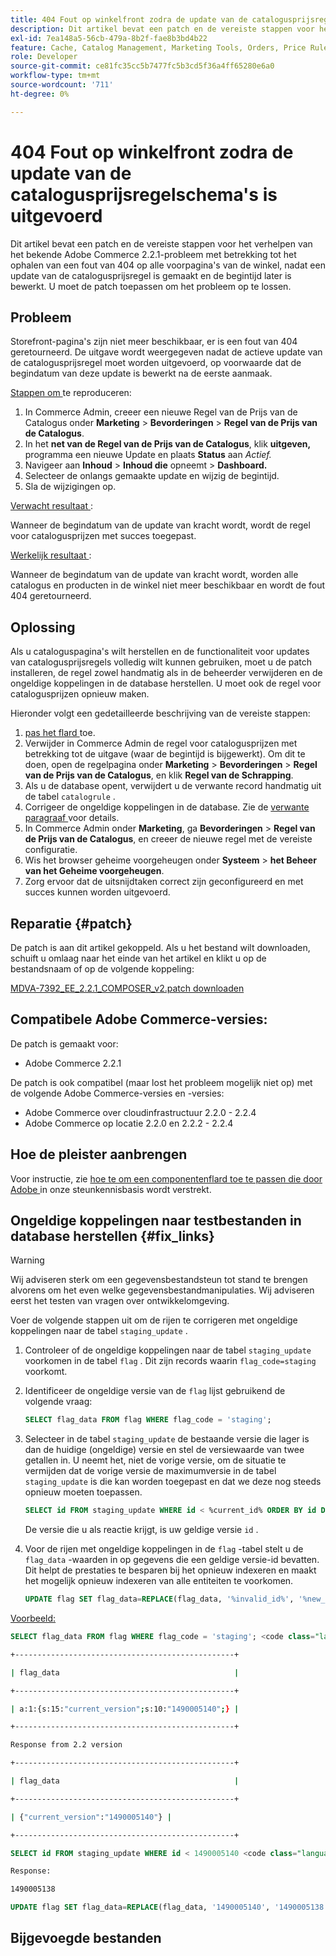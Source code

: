 ```yaml
---
title: 404 Fout op winkelfront zodra de update van de catalogusprijsregelschema's is uitgevoerd
description: Dit artikel bevat een patch en de vereiste stappen voor het verhelpen van het bekende Adobe Commerce 2.2.1-probleem met betrekking tot het ophalen van een fout van 404 op alle voorpagina's van de winkel, nadat een update van de catalogusprijsregel is gemaakt en de begintijd later is bewerkt. U moet de patch toepassen om het probleem op te lossen.
exl-id: 7ea148a5-56cb-479a-8b2f-fae8b3bd4b22
feature: Cache, Catalog Management, Marketing Tools, Orders, Price Rules
role: Developer
source-git-commit: ce81fc35cc5b7477fc5b3cd5f36a4ff65280e6a0
workflow-type: tm+mt
source-wordcount: '711'
ht-degree: 0%

---
```


# 404 Fout op winkelfront zodra de update van de catalogusprijsregelschema&#39;s is uitgevoerd

Dit artikel bevat een patch en de vereiste stappen voor het verhelpen van het bekende Adobe Commerce 2.2.1-probleem met betrekking tot het ophalen van een fout van 404 op alle voorpagina&#39;s van de winkel, nadat een update van de catalogusprijsregel is gemaakt en de begintijd later is bewerkt. U moet de patch toepassen om het probleem op te lossen.

## Probleem

Storefront-pagina&#39;s zijn niet meer beschikbaar, er is een fout van 404 geretourneerd. De uitgave wordt weergegeven nadat de actieve update van de catalogusprijsregel moet worden uitgevoerd, op voorwaarde dat de begindatum van deze update is bewerkt na de eerste aanmaak.

<u> Stappen om </u> te reproduceren:

1. In Commerce Admin, creeer een nieuwe Regel van de Prijs van de Catalogus onder **Marketing** > **Bevorderingen** > **Regel van de Prijs van de Catalogus**.
1. In het **net van de Regel van de Prijs van de Catalogus**, klik **uitgeven,** programma een nieuwe Update en plaats **Status** aan *Actief.*
1. Navigeer aan **Inhoud** > **Inhoud die** opneemt > **Dashboard.**
1. Selecteer de onlangs gemaakte update en wijzig de begintijd.
1. Sla de wijzigingen op.

<u> Verwacht resultaat </u>:

Wanneer de begindatum van de update van kracht wordt, wordt de regel voor catalogusprijzen met succes toegepast.

<u> Werkelijk resultaat </u>:

Wanneer de begindatum van de update van kracht wordt, worden alle catalogus en producten in de winkel niet meer beschikbaar en wordt de fout 404 geretourneerd.

## Oplossing

Als u cataloguspagina&#39;s wilt herstellen en de functionaliteit voor updates van catalogusprijsregels volledig wilt kunnen gebruiken, moet u de patch installeren, de regel zowel handmatig als in de beheerder verwijderen en de ongeldige koppelingen in de database herstellen. U moet ook de regel voor catalogusprijzen opnieuw maken.

Hieronder volgt een gedetailleerde beschrijving van de vereiste stappen:

1. [ pas het flard ](#patch) toe.
1. Verwijder in Commerce Admin de regel voor catalogusprijzen met betrekking tot de uitgave (waar de begintijd is bijgewerkt). Om dit te doen, open de regelpagina onder **Marketing** > **Bevorderingen** > **Regel van de Prijs van de Catalogus**, en klik **Regel van de Schrapping**.
1. Als u de database opent, verwijdert u de verwante record handmatig uit de tabel `catalogrule` .
1. Corrigeer de ongeldige koppelingen in de database. Zie de [ verwante paragraaf ](#fix_links) voor details.
1. In Commerce Admin onder **Marketing**, ga **Bevorderingen** > **Regel van de Prijs van de Catalogus**, en creeer de nieuwe regel met de vereiste configuratie.
1. Wis het browser geheime voorgeheugen onder **Systeem** > **het Beheer van het Geheime voorgeheugen**.
1. Zorg ervoor dat de uitsnijdtaken correct zijn geconfigureerd en met succes kunnen worden uitgevoerd.

## Reparatie {#patch}

De patch is aan dit artikel gekoppeld. Als u het bestand wilt downloaden, schuift u omlaag naar het einde van het artikel en klikt u op de bestandsnaam of op de volgende koppeling:

[MDVA-7392\_EE\_2.2.1\_COMPOSER\_v2.patch downloaden](assets/MDVA-7392_EE_2.2.1_COMPOSER_v2.patch.zip)

## Compatibele Adobe Commerce-versies:

De patch is gemaakt voor:

* Adobe Commerce 2.2.1

De patch is ook compatibel (maar lost het probleem mogelijk niet op) met de volgende Adobe Commerce-versies en -versies:

* Adobe Commerce over cloudinfrastructuur 2.2.0 - 2.2.4
* Adobe Commerce op locatie 2.2.0 en 2.2.2 - 2.2.4

## Hoe de pleister aanbrengen

Voor instructie, zie [ hoe te om een componentenflard toe te passen die door Adobe ](/help/how-to/general/how-to-apply-a-composer-patch-provided-by-magento.md) in onze steunkennisbasis wordt verstrekt.

## Ongeldige koppelingen naar testbestanden in database herstellen {#fix_links}

>[!WARNING]
>
>Wij adviseren sterk om een gegevensbestandsteun tot stand te brengen alvorens om het even welke gegevensbestandmanipulaties. Wij adviseren eerst het testen van vragen over ontwikkelomgeving.

Voer de volgende stappen uit om de rijen te corrigeren met ongeldige koppelingen naar de tabel `staging_update` .

1. Controleer of de ongeldige koppelingen naar de tabel `staging_update` voorkomen in de tabel `flag` . Dit zijn records waarin `flag_code=staging` voorkomt.
1. Identificeer de ongeldige versie van de `flag` lijst gebruikend de volgende vraag:

   ```sql
   SELECT flag_data FROM flag WHERE flag_code = 'staging';
   ```

1. Selecteer in de tabel `staging_update` de bestaande versie die lager is dan de huidige (ongeldige) versie en stel de versiewaarde van twee getallen in. U neemt het, niet de vorige versie, om de situatie te vermijden dat de vorige versie de maximumversie in de tabel `staging_update` is die kan worden toegepast en dat we deze nog steeds opnieuw moeten toepassen.

   ```sql
   SELECT id FROM staging_update WHERE id < %current_id% ORDER BY id DESC LIMIT 1, 1
   ```

   De versie die u als reactie krijgt, is uw geldige versie `id` .

1. Voor de rijen met ongeldige koppelingen in de `flag` -tabel stelt u de `flag_data` -waarden in op gegevens die een geldige versie-id bevatten. Dit helpt de prestaties te besparen bij het opnieuw indexeren en maakt het mogelijk opnieuw indexeren van alle entiteiten te voorkomen.

   ```sql
   UPDATE flag SET flag_data=REPLACE(flag_data, '%invalid_id%', '%new_valid_id%') WHERE flag_code='staging';
   ```

<u> Voorbeeld:</u>

```sql
SELECT flag_data FROM flag WHERE flag_code = 'staging'; <code class="language-bash">Response < 2.2 version</code>
```

```bash
+-------------------------------------------------+
```

```bash
| flag_data                                       |
```

```bash
+-------------------------------------------------+
```

```bash
| a:1:{s:15:"current_version";s:10:"1490005140";} |
```

```bash
+-------------------------------------------------+
```

```bash
Response from 2.2 version
```

```bash
+-------------------------------------------------+
```

```bash
| flag_data                                       |
```

```bash
+-------------------------------------------------+
```

```bash
| {"current_version":"1490005140"} |
```

```bash
+-------------------------------------------------+
```

```sql
SELECT id FROM staging_update WHERE id < 1490005140 <code class="language-sql">ORDER BY id DESC LIMIT 1, 1</code>;
```

```bash
Response:
```

```bash
1490005138
```

```sql
UPDATE flag SET flag_data=REPLACE(flag_data, '1490005140', '1490005138') WHERE flag_code='staging';
```

## Bijgevoegde bestanden
